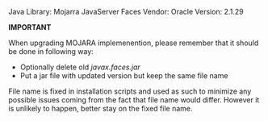 Java Library: Mojarra JavaServer Faces
Vendor:       Oracle
Version:      2.1.29 

**IMPORTANT**

When upgrading MOJARA implemenention, please remember that it should be done
in following way:

 * Optionally delete old *javax.faces.jar*
 * Put a jar file with updated version but keep the same file name

File name is fixed in installation scripts and used as such to minimize any possible
issues coming from the fact that file name would differ. However it is unlikely to happen,
better stay on the fixed file name.